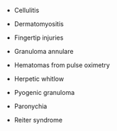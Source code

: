 - Cellulitis

- Dermatomyositis

- Fingertip injuries

- Granuloma annulare

- Hematomas from pulse oximetry

- Herpetic whitlow

- Pyogenic granuloma

- Paronychia

- Reiter syndrome